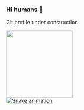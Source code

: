 ### Hi humans 👋
Git profile under construction

<div>
<img height = "180cm" src = "https://github-readme-stats.vercel.app/api?username=emleit&show=reviews&show_icons=true&theme=dracula" />

<!--<img align="right" height = "180cm" src = "https://github-readme-stats.vercel.app/api/top-langs/?username=emleit&show_icons=true&theme=dracula" />-->
</div>
<div>
<a target="_blank" rel="noopener noreferrer" href="https://github.com/LuigiGF/LuigiGF/blob/output/github-contribution-grid-snake.svg"><img src="https://github.com/LuigiGF/LuigiGF/raw/output/github-contribution-grid-snake.svg" alt="Snake animation" style="max-width: 100%;"></a>
  
</div>

<!--
**emleit/emleit** is a ✨ _special_ ✨ repository because its `README.md` (this file) appears on your GitHub profile.

Here are some ideas to get you started:

- 🔭 I’m currently working on ...
- 🌱 I’m currently learning ...
- 👯 I’m looking to collaborate on ...
- 🤔 I’m looking for help with ...
- 💬 Ask me about ...
- 📫 How to reach me: ...
- 😄 Pronouns: ...
- ⚡ Fun fact: ...
-->
